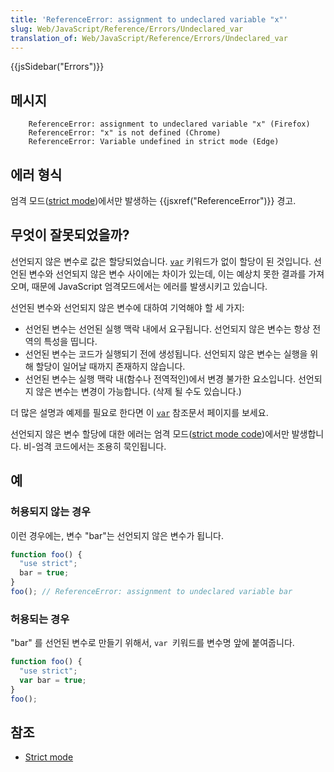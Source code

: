 ```yaml
---
title: 'ReferenceError: assignment to undeclared variable "x"'
slug: Web/JavaScript/Reference/Errors/Undeclared_var
translation_of: Web/JavaScript/Reference/Errors/Undeclared_var
---
```

{{jsSidebar("Errors")}}

## 메시지

```
    ReferenceError: assignment to undeclared variable "x" (Firefox)
    ReferenceError: "x" is not defined (Chrome)
    ReferenceError: Variable undefined in strict mode (Edge)
```

## 에러 형식

엄격 모드([strict mode](/en-US/docs/Web/JavaScript/Reference/Strict_mode))에서만 발생하는 {{jsxref("ReferenceError")}} 경고.

## 무엇이 잘못되었을까?

선언되지 않은 변수로 값은 할당되었습니다. [`var`](/en-US/docs/Web/JavaScript/Reference/Statements/var) 키워드가 없이 할당이 된 것입니다. 선언된 변수와 선언되지 않은 변수 사이에는 차이가 있는데, 이는 예상치 못한 결과를 가져오며, 때문에 JavaScript 엄격모드에서는 에러를 발생시키고 있습니다.

선언된 변수와 선언되지 않은 변수에 대하여 기억해야 할 세 가지:

- 선언된 변수는 선언된 실행 맥락 내에서 요구됩니다. 선언되지 않은 변수는 항상 전역의 특성을 띱니다.
- 선언된 변수는 코드가 실행되기 전에 생성됩니다. 선언되지 않은 변수는 실행을 위해 할당이 일어날 때까지 존재하지 않습니다.
- 선언된 변수는 실행 맥락 내(함수나 전역적인)에서 변경 불가한 요소입니다. 선언되지 않은 변수는 변경이 가능합니다. (삭제 될 수도 있습니다.)

더 많은 설명과 예제를 필요로 한다면 이 [`var`](/en-US/docs/Web/JavaScript/Reference/Statements/var) 참조문서 페이지를 보세요.

선언되지 않은 변수 할당에 대한 에러는 엄격 모드([strict mode code](/en-US/docs/Web/JavaScript/Reference/Strict_mode))에서만 발생합니다. 비-엄격 코드에서는 조용히 묵인됩니다.

## 예

### 허용되지 않는 경우

이런 경우에는, 변수 "bar"는 선언되지 않은 변수가 됩니다.

```js example-bad
function foo() {
  "use strict";
  bar = true;
}
foo(); // ReferenceError: assignment to undeclared variable bar
```

### 허용되는 경우

"bar" 를 선언된 변수로 만들기 위해서, `var `키워드를 변수명 앞에 붙여줍니다.

```js example-good
function foo() {
  "use strict";
  var bar = true;
}
foo();
```

## 참조

- [Strict mode](/en-US/docs/Web/JavaScript/Reference/Strict_mode)
